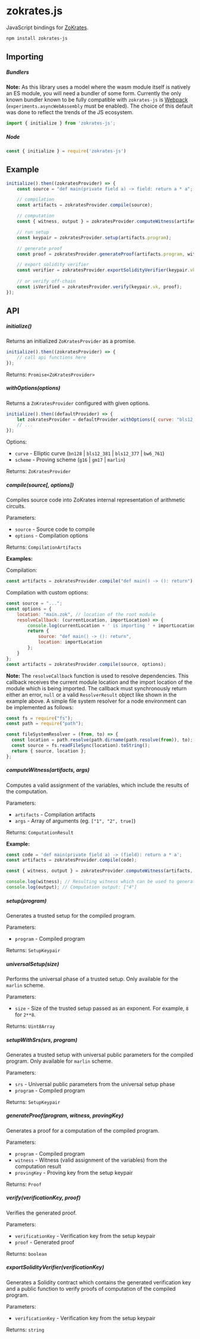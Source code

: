 # zokrates.js

JavaScript bindings for [ZoKrates](https://github.com/Zokrates/ZoKrates).

```bash
npm install zokrates-js
```

## Importing

##### Bundlers
**Note:** As this library uses a model where the wasm module itself is natively an ES module, you will need a bundler of some form. 
Currently the only known bundler known to be fully compatible with `zokrates-js` is [Webpack](https://webpack.js.org/) (`experiments.asyncWebAssembly` must be enabled). 
The choice of this default was done to reflect the trends of the JS ecosystem.
```js
import { initialize } from 'zokrates-js';
```

##### Node
```js
const { initialize } = require('zokrates-js')
```

## Example
```js
initialize().then((zokratesProvider) => {
    const source = "def main(private field a) -> field: return a * a";

    // compilation
    const artifacts = zokratesProvider.compile(source);

    // computation
    const { witness, output } = zokratesProvider.computeWitness(artifacts, ["2"]);

    // run setup
    const keypair = zokratesProvider.setup(artifacts.program);

    // generate proof
    const proof = zokratesProvider.generateProof(artifacts.program, witness, keypair.pk);

    // export solidity verifier
    const verifier = zokratesProvider.exportSolidityVerifier(keypair.vk);
    
    // or verify off-chain
    const isVerified = zokratesProvider.verify(keypair.vk, proof);
});
```

## API

##### initialize()
Returns an initialized `ZoKratesProvider` as a promise.

```js
initialize().then((zokratesProvider) => { 
    // call api functions here
});
```

Returns: `Promise<ZoKratesProvider>`

##### withOptions(options)
Returns a `ZoKratesProvider` configured with given options.

```js
initialize().then((defaultProvider) => { 
    let zokratesProvider = defaultProvider.withOptions({ curve: "bls12_381", scheme: "g16" });
    // ...
});
```

Options:
* `curve` - Elliptic curve (`bn128` | `bls12_381` | `bls12_377` | `bw6_761`)
* `scheme` - Proving scheme (`g16` | `gm17` | `marlin`)

Returns: `ZoKratesProvider`

##### compile(source[, options])
Compiles source code into ZoKrates internal representation of arithmetic circuits.

Parameters:
* `source` - Source code to compile
* `options` - Compilation options

Returns: `CompilationArtifacts`

**Examples:**

Compilation:
```js
const artifacts = zokratesProvider.compile("def main() -> (): return");
```

Compilation with custom options:
```js
const source = "...";
const options = {
    location: "main.zok", // location of the root module
    resolveCallback: (currentLocation, importLocation) => {
        console.log(currentLocation + ' is importing ' + importLocation);
        return { 
            source: "def main() -> (): return", 
            location: importLocation 
        };
    }
};
const artifacts = zokratesProvider.compile(source, options);
```

**Note:** The `resolveCallback` function is used to resolve dependencies. 
This callback receives the current module location and the import location of the module which is being imported. 
The callback must synchronously return either an error, `null` or a valid `ResolverResult` object like shown in the example above. 
A simple file system resolver for a node environment can be implemented as follows:

```js
const fs = require("fs");
const path = require("path");

const fileSystemResolver = (from, to) => {
  const location = path.resolve(path.dirname(path.resolve(from)), to);
  const source = fs.readFileSync(location).toString();
  return { source, location };
};
```

##### computeWitness(artifacts, args)
Computes a valid assignment of the variables, which include the results of the computation.

Parameters:
* `artifacts` - Compilation artifacts
* `args` - Array of arguments (eg. `["1", "2", true]`)

Returns: `ComputationResult`

**Example:**

```js
const code = 'def main(private field a) -> (field): return a * a';
const artifacts = zokratesProvider.compile(code);

const { witness, output } = zokratesProvider.computeWitness(artifacts, ["2"]);

console.log(witness); // Resulting witness which can be used to generate a proof
console.log(output); // Computation output: ["4"]
```

##### setup(program)
Generates a trusted setup for the compiled program.

Parameters:
* `program` - Compiled program

Returns: `SetupKeypair`

##### universalSetup(size)
Performs the universal phase of a trusted setup. Only available for the `marlin` scheme.

Parameters:
* `size` - Size of the trusted setup passed as an exponent. For example, `8` for `2**8`.

Returns: `Uint8Array`

##### setupWithSrs(srs, program)
Generates a trusted setup with universal public parameters for the compiled program. Only available for `marlin` scheme.

Parameters:
* `srs` - Universal public parameters from the universal setup phase
* `program` - Compiled program

Returns: `SetupKeypair`

##### generateProof(program, witness, provingKey)
Generates a proof for a computation of the compiled program.

Parameters:
* `program` - Compiled program
* `witness` - Witness (valid assignment of the variables) from the computation result
* `provingKey` - Proving key from the setup keypair

Returns: `Proof`

##### verify(verificationKey, proof)
Verifies the generated proof.

Parameters:
* `verificationKey` - Verification key from the setup keypair
* `proof` - Generated proof

Returns: `boolean`

##### exportSolidityVerifier(verificationKey)
Generates a Solidity contract which contains the generated verification key and a public function to verify proofs of computation of the compiled program.

Parameters:
* `verificationKey` - Verification key from the setup keypair

Returns: `string`
